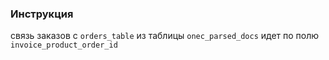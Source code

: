 ### Инструкция 

связь заказов с ```orders_table``` из таблицы ```onec_parsed_docs``` идет по полю ```invoice_product_order_id```



